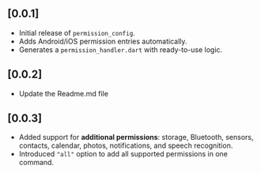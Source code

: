 ## [0.0.1]

- Initial release of `permission_config`.
- Adds Android/iOS permission entries automatically.
- Generates a `permission_handler.dart` with ready-to-use logic.

## [0.0.2]

- Update the Readme.md file

## [0.0.3]

- Added support for **additional permissions**: storage, Bluetooth, sensors, contacts, calendar, photos, notifications, and speech recognition.
- Introduced `"all"` option to add all supported permissions in one command.
